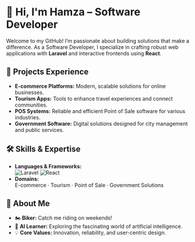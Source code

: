 # 👋 Hi, I'm Hamza – Software Developer

Welcome to my GitHub! I’m passionate about building solutions that make a difference. As a Software Developer, I specialize in crafting robust web applications with **Laravel** and interactive frontends using **React**.

## 🚀 Projects Experience

- **E-commerce Platforms:** Modern, scalable solutions for online businesses.
- **Tourism Apps:** Tools to enhance travel experiences and connect communities.
- **POS Systems:** Reliable and efficient Point of Sale software for various industries.
- **Government Software:** Digital solutions designed for city management and public services.

## 🛠️ Skills & Expertise

- **Languages & Frameworks:**  
  ![Laravel](https://img.shields.io/badge/Laravel-red?logo=laravel) ![React](https://img.shields.io/badge/React-blue?logo=react)
- **Domains:**  
  E-commerce · Tourism · Point of Sale · Government Solutions

## 🌱 About Me

- 🏍️ **Biker:** Catch me riding on weekends!
- 🤖 **AI Learner:** Exploring the fascinating world of artificial intelligence.
- 💡 **Core Values:** Innovation, reliability, and user-centric design.
